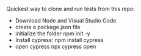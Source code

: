 Quickest way to clone and run tests from this repo:

- Download Node and Visual Studio Code
- create a package.json file
- initialize the folder
   npm init -y
- Install cypress: 
npm install cypress
- open cypress
  npx cypress open
